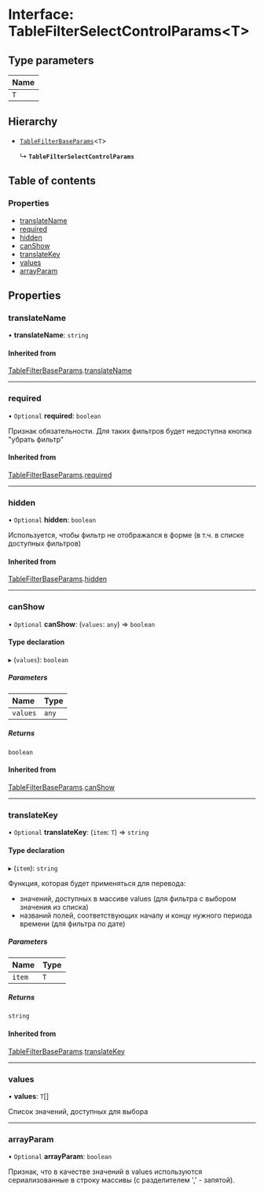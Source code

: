 # Interface: TableFilterSelectControlParams<T\>

## Type parameters

| Name |
| :------ |
| `T` |

## Hierarchy

- [`TableFilterBaseParams`](TableFilterBaseParams.md)<`T`\>

  ↳ **`TableFilterSelectControlParams`**

## Table of contents

### Properties

- [translateName](TableFilterSelectControlParams.md#translatename)
- [required](TableFilterSelectControlParams.md#required)
- [hidden](TableFilterSelectControlParams.md#hidden)
- [canShow](TableFilterSelectControlParams.md#canshow)
- [translateKey](TableFilterSelectControlParams.md#translatekey)
- [values](TableFilterSelectControlParams.md#values)
- [arrayParam](TableFilterSelectControlParams.md#arrayparam)

## Properties

### translateName

• **translateName**: `string`

#### Inherited from

[TableFilterBaseParams](TableFilterBaseParams.md).[translateName](TableFilterBaseParams.md#translatename)

___

### required

• `Optional` **required**: `boolean`

Признак обязательности. Для таких фильтров будет недоступна кнопка "убрать фильтр"

#### Inherited from

[TableFilterBaseParams](TableFilterBaseParams.md).[required](TableFilterBaseParams.md#required)

___

### hidden

• `Optional` **hidden**: `boolean`

Используется, чтобы фильтр не отображался в форме (в т.ч. в списке доступных фильтров)

#### Inherited from

[TableFilterBaseParams](TableFilterBaseParams.md).[hidden](TableFilterBaseParams.md#hidden)

___

### canShow

• `Optional` **canShow**: (`values`: `any`) => `boolean`

#### Type declaration

▸ (`values`): `boolean`

##### Parameters

| Name | Type |
| :------ | :------ |
| `values` | `any` |

##### Returns

`boolean`

#### Inherited from

[TableFilterBaseParams](TableFilterBaseParams.md).[canShow](TableFilterBaseParams.md#canshow)

___

### translateKey

• `Optional` **translateKey**: (`item`: `T`) => `string`

#### Type declaration

▸ (`item`): `string`

Функция, которая будет применяться для перевода:
 - значений, доступных в массиве values (для фильтра с выбором значения из списка)
 - названий полей, соответствующих началу и концу нужного периода времени (для фильтра по дате)

##### Parameters

| Name | Type |
| :------ | :------ |
| `item` | `T` |

##### Returns

`string`

#### Inherited from

[TableFilterBaseParams](TableFilterBaseParams.md).[translateKey](TableFilterBaseParams.md#translatekey)

___

### values

• **values**: `T`[]

Список значений, доступных для выбора

___

### arrayParam

• `Optional` **arrayParam**: `boolean`

Признак, что в качестве значений в values используются сериализованные в строку массивы (с разделителем ',' - запятой).
